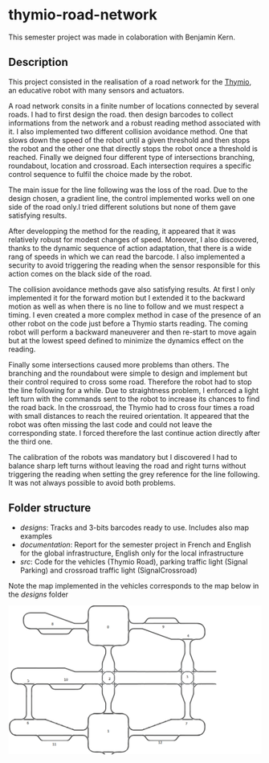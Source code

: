 # thymio-road-network
This semester project was made in colaboration with Benjamin Kern.

## Description
This project consisted in the realisation of a road network for the [Thymio](https://www.thymio.org/), an educative robot with many sensors and actuators.

A road network consits in a finite number of locations connected by several roads. I had to first design the road. then design barcodes to collect informations from the network and a robust reading method associated with it. I also implemented two different collision avoidance method. One that slows down the speed of the robot until a given threshold and then stops the robot and the other one that directly stops the robot once a threshold is reached. Finally we deigned four different type of intersections branching, roundabout, location and crossroad. Each intersection requires a specific control sequence to fulfil the choice made by the robot.

The main issue for the line following was the loss of the road. Due to the design chosen, a gradient line, the control implemented works well on one side of the road only.I tried different solutions but none of them gave satisfying results.

After developping the method for the reading, it appeared that it was relatively robust for modest changes of speed. Moreover, I also discovered, thanks to the dynamic sequence of action adaptation, that there is a wide rang of speeds in which we can read the barcode. I also implemented a security to avoid triggering the reading when the sensor responsible for this action comes on the black side of the road.

The collision avoidance methods gave also satisfying results. At first I only implemented it for the forward motion but I extended it to the backward motion as well as when there is no line to follow and we must respect a timing. I even created a more complex method in case of the presence of an other robot on the code just before a Thymio starts reading. The coming robot will perform a backward maneuverer and then re-start to move again but at the lowest speed defined to minimize the dynamics effect on the reading.

Finally some intersections caused more problems than others. The branching and the roundabout were simple to design and implement but their control required to cross some road. Therefore the robot had to stop the line following for a while. Due to straightness problem, I enforced a light left turn with the commands sent to the robot to increase its chances to find the road back. In the crossroad, the Thymio had to cross four times a road with small distances to reach the reuired orientation. It appeared that the robot was often missing the last code and could not leave the corresponding state. I forced therefore the last continue action directly after the third one.

The calibration of the robots was mandatory but I discovered I had to balance sharp left turns without leaving the road and right turns without triggering the reading when setting the grey reference for the line following. It was not always possible to avoid both problems.

## Folder structure
- _designs_: Tracks and 3-bits barcodes ready to use. Includes also map examples
- _documentation_: Report for the semester project in French and English for the global infrastructure, English only for the local infrastructure
- _src_: Code for the vehicles (Thymio Road), parking traffic light (Signal Parking) and crossroad traffic light (SignalCrossroad)

Note the map implemented in the vehicles corresponds to the map below in the _designs_ folder

![network](https://github.com/loicdubois/thymio-road-network/blob/main/designs/maps/map3.png)
